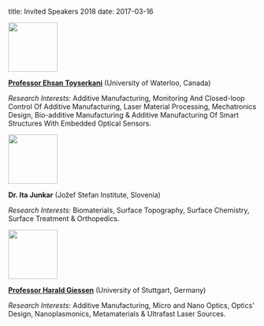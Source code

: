 title: Invited Speakers 2018
date: 2017-03-16  

<img src="http://nserc-hi-am.ca/wp-content/uploads/2017/09/11.jpg" width="100px">

[**Professor Ehsan Toyserkani**](https://uwaterloo.ca/mechanical-mechatronics-engineering/profile/etoyserk) (University of Waterloo, Canada)

*Research Interests:* Additive Manufacturing, Monitoring And Closed-loop Control Of Additive Manufacturing, Laser Material Processing, Mechatronics Design, Bio-additive Manufacturing & Additive Manufacturing Of Smart Structures With Embedded Optical Sensors.

<img src="http://jvc14-evc12.com/images/ita-junkar.jpg" width="100px">
 
**Dr. Ita Junkar** (Jožef Stefan Institute, Slovenia)

*Research Interests:* Biomaterials, Surface Topography, Surface Chemistry, Surface Treatment & Orthopedics.

<img src="https://www.pi4.uni-stuttgart.de/pictures/members/gh4_1025.jpg" width="100px">

[**Professor Harald Giessen**](https://www.pi4.uni-stuttgart.de/home/members/group_members/1025) (University of Stuttgart, Germany)

*Research Interests:* Additive Manufacturing, Micro and Nano Optics, Optics' Design, Nanoplasmonics, Metamaterials & Ultrafast Laser Sources.   